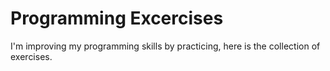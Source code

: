 # Programming Excercises

I'm improving my programming skills by practicing, here is the collection of exercises.
